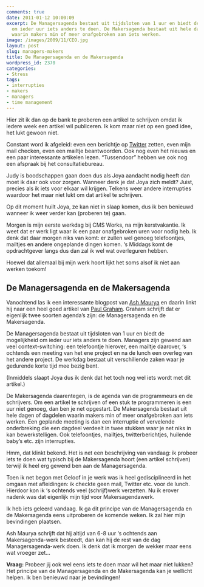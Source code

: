 ```yaml
---
comments: true
date: 2011-01-12 10:00:09
excerpt: De Managersagenda bestaat uit tijdsloten van 1 uur en biedt de mogelijkheid
  om ieder uur iets anders te doen. De Makersagenda bestaat uit hele dagen of dagdelen
  waarin makers min of meer onafgebroken aan iets werken.
image: /images/2009/11/CEO.jpg
layout: post
slug: managers-makers
title: De Managersagenda en de Makersagenda
wordpress_id: 2370
categories:
- Stress
tags:
- interrupties
- makers
- managers
- time management
---
```


Hier zit ik dan op de bank te proberen een artikel te schrijven omdat ik iedere week een artikel wil publiceren. Ik kom maar niet op een goed idee, het lukt gewoon niet. 

Constant word ik afgeleid: even een berichtje op [Twitter](http://twitter.com/leonderijke) zetten, even mijn mail checken, even een mailtje beantwoorden. Ook nog even het nieuws en een paar interessante artikelen lezen. “Tussendoor” hebben we ook nog een afspraak bij het consultatiebureau.

Judy is boodschappen gaan doen dus als Joya aandacht nodig heeft dan moet ik daar ook voor zorgen. Wanneer denk je dat Joya zich meldt? Juist, precies als ik iets voor elkaar wil krijgen. Telkens weer andere interrupties waardoor het maar niet lukt om dat artikel te schrijven.



Op dit moment huilt Joya, ze kan niet in slaap komen, dus ik ben benieuwd wanneer ik weer verder kan (proberen te) gaan.

Morgen is mijn eerste werkdag bij CMS Works, na mijn kerstvakantie. Ik weet dat er werk ligt waar ik een paar onafgebroken uren voor nodig heb. Ik denk dat daar morgen niks van komt: er zullen wel genoeg telefoontjes, mailtjes en andere ongeplande dingen komen. ‘s Middags komt de opdrachtgever langs dus dan zal ik wel wat overleguren hebben.

Hoewel dat allemaal bij mijn werk hoort lijkt het soms alsof ik niet aan werken toekom!



## De Managersagenda en de Makersagenda


Vanochtend las ik een interessante blogpost van [Ash Maurya](http://www.ashmaurya.com/2009/12/achieving-flow-in-a-lean-startup/) en daarin linkt hij naar een heel goed artikel van [Paul Graham](http://www.paulgraham.com/makersschedule.html). Graham schrijft dat er eigenlijk twee soorten agenda’s zijn: de Managersagenda en de Makersagenda.

De Managersagenda bestaat uit tijdsloten van 1 uur en biedt de mogelijkheid om ieder uur iets anders te doen. Managers zijn gewend aan veel context-switching: een telefoontje hierover, een mailtje daarover, ‘s ochtends een meeting van het ene project en na de lunch een overleg van het andere project. De werkdag bestaat uit verschillende zaken waar je gedurende korte tijd mee bezig bent.

(Inmiddels slaapt Joya dus ik denk dat het toch nog wel iets wordt met dit artikel.)

De Makersagenda daarentegen, is de agenda van de programmeurs en de schrijvers. Om een artikel te schrijven of een stuk te programmeren is een uur niet genoeg, dan ben je net opgestart. De Makersagenda bestaat uit hele dagen of dagdelen waarin makers min of meer onafgebroken aan iets werken. Een geplande meeting is dan een interruptie of vervelende onderbreking die een dagdeel verdeelt in twee stukken waar je net niks in kan bewerkstelligen. Ook telefoontjes, mailtjes, twitterberichtjes, huilende baby’s etc. zijn interrupties.

Hmm, dat klinkt bekend. Het is net een beschrijving van vandaag: ik probeer iets te doen wat typisch bij de Makersagenda hoort (een artikel schrijven) terwijl ik heel erg gewend ben aan de Managersagenda.

Toen ik net begon met Geloof in je werk was ik heel gedisciplineerd in het omgaan met afleidingen: ik checkte geen mail, Twitter etc. voor de lunch. Hierdoor kon ik ‘s ochtends veel (schrijf)werk verzetten. Nu ik erover nadenk was dat eigenlijk mijn tijd voor Makersagendawerk.

Ik heb iets geleerd vandaag. Ik ga dit principe van de Managersagenda en de Makersagenda eens uitproberen de komende weken. Ik zal hier mijn bevindingen plaatsen.

Ash Maurya schrijft dat hij altijd van 6-8 uur ‘s ochtends aan Makersagenda-werk besteedt, dan kan hij de rest van de dag Managersagenda-werk doen. Ik denk dat ik morgen de wekker maar eens wat vroeger zet…

**Vraag:** Probeer jij ook wel eens iets te doen maar wil het maar niet lukken? Het principe van de Managersagenda en de Makersagenda kan je wellicht helpen. Ik ben benieuwd naar je bevindingen!
